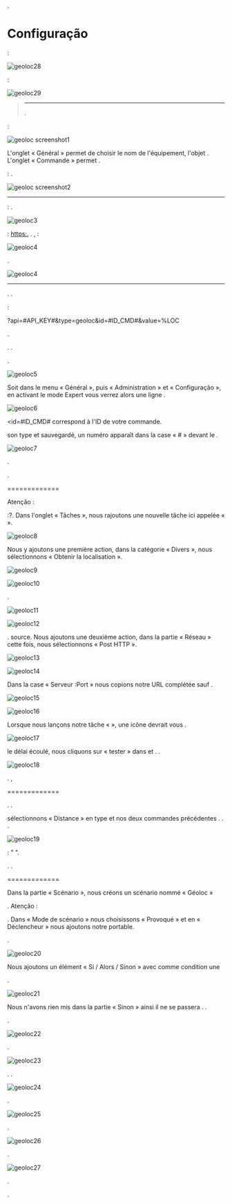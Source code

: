 

.

Configuração 
=============


 :

![geoloc28](../images/geoloc28.jpg)

 :

![geoloc29](../images/geoloc29.jpg)

> ****
>
> 
> 
> .

 :

![geoloc screenshot1](../images/geoloc_screenshot1.JPG)

L'onglet « Général » permet de choisir le nom de l'équipement, l'objet
. L'onglet « Commande » permet
. 

: .

![geoloc screenshot2](../images/geoloc_screenshot2.jpg)

 
----



 : .

![geoloc3](../images/geoloc3.jpg)


 : <https:.> . 
,
 :

![geoloc4](../images/geoloc4.jpg)


.

![geoloc4](../images/geoloc4.jpg)

 
---------

.
. 

 :

?api=\#API\_KEY\#&type=geoloc&id=\#ID\_CMD\#&value=%LOC

. 

. 
.



.

![geoloc5](../images/geoloc5.jpg)

Soit dans le menu « Général », puis « Administration » et «
Configuração », en activant le mode Expert vous verrez alors une ligne
.

![geoloc6](../images/geoloc6.jpg)

&lt;id=\#ID\_CMD\# correspond à l'ID de votre commande. 

son type et sauvegardé, un numéro apparaît dans la case « \# » devant le
.

![geoloc7](../images/geoloc7.jpg)

.


.

 
=============

Atenção : 

:?.
Dans l'onglet « Tâches », nous rajoutons une nouvelle tâche ici appelée
«  ».

![geoloc8](../images/geoloc8.jpg)

Nous y ajoutons une première action, dans la catégorie « Divers », nous
sélectionnons « Obtenir la localisation ».

![geoloc9](../images/geoloc9.jpg)

![geoloc10](../images/geoloc10.jpg)



.

![geoloc11](../images/geoloc11.jpg)

![geoloc12](../images/geoloc12.jpg)


. 
source. Nous ajoutons une deuxième action, dans la partie « Réseau »
cette fois, nous sélectionnons « Post HTTP ».

![geoloc13](../images/geoloc13.jpg)

![geoloc14](../images/geoloc14.jpg)

Dans la case « Serveur :Port » nous copions notre URL complétée sauf
.

![geoloc15](../images/geoloc15.jpg)

![geoloc16](../images/geoloc16.jpg)

Lorsque nous lançons notre tâche «  », une icône devrait vous
.

![geoloc17](../images/geoloc17.jpg)

 le délai écoulé, nous cliquons sur « tester » dans  et
.
.

![geoloc18](../images/geoloc18.jpg)


. ,


 
=============



. 
. 


sélectionnons « Distance » en type et nos deux commandes précédentes
. 
. .

![geoloc19](../images/geoloc19.jpg)


 : "
".




. 
.

 
=============

Dans la partie « Scénario », nous créons un scénario nommé « Géoloc  »

. Atenção : 

. Dans « Mode de scénario » nous choisissons « Provoqué »
et en « Déclencheur » nous ajoutons notre portable. 

.

![geoloc20](../images/geoloc20.jpg)

Nous ajoutons un élément « Si / Alors / Sinon » avec comme condition une

.

![geoloc21](../images/geoloc21.jpg)

Nous n'avons rien mis dans la partie « Sinon » ainsi il ne se passera
. 
. 

.

![geoloc22](../images/geoloc22.jpg)


.

![geoloc23](../images/geoloc23.jpg)



. .

![geoloc24](../images/geoloc24.jpg)


.

![geoloc25](../images/geoloc25.jpg)



.

![geoloc26](../images/geoloc26.jpg)


.

![geoloc27](../images/geoloc27.jpg)

.




.
